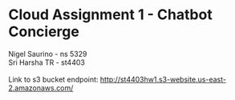 # Cloud Assignment 1 - Chatbot Concierge #

Nigel Saurino - ns 5329
<br/>
Sri Harsha TR - st4403
<br/><br/>
Link to s3 bucket endpoint: http://st4403hw1.s3-website.us-east-2.amazonaws.com/
